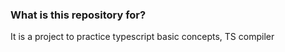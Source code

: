 ### What is this repository for? ###
It is a project to practice typescript basic concepts, TS compiler
